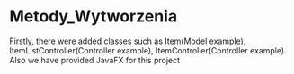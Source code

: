 # Metody_Wytworzenia

Firstly, there were added classes such as Item(Model example), ItemListController(Controller example), ItemController(Controller example). Also we have provided JavaFX for this project
